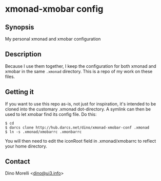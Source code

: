 # xmonad-xmobar config


## Synopsis

My personal xmonad and xmobar configuration


## Description

Because I use them together, I keep the configuration for both
xmonad and xmobar in the same `.xmonad` directory. This is a repo of
my work on these files.


## Getting it

If you want to use this repo as-is, not just for inspiration, it's
intended to be cloned into the customary .xmonad dot-directory. A
symlink can then be used to let xmobar find its config file. Do this:

    $ cd
    $ darcs clone http://hub.darcs.net/dino/xmonad-xmobar-conf .xmonad
    $ ln -s .xmonad/xmobarrc .xmonbarrc

You will then need to edit the iconRoot field in .xmonad/xmobarrc
to reflect your home directory.


## Contact

Dino Morelli <[dino@ui3.info](mailto:dino@ui3.info)>
